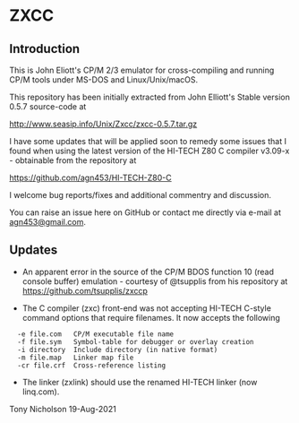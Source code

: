 # ZXCC

## Introduction

This is John Eliott's CP/M 2/3 emulator for cross-compiling and
running CP/M tools under MS-DOS and Linux/Unix/macOS.

This repository has been initially extracted from John Elliott's
Stable version 0.5.7 source-code at

http://www.seasip.info/Unix/Zxcc/zxcc-0.5.7.tar.gz

I have some updates that will be applied soon to remedy some
issues that I found when using the latest version of the
HI-TECH Z80 C compiler v3.09-x - obtainable from the repository
at

https://github.com/agn453/HI-TECH-Z80-C

I welcome bug reports/fixes and additional commentry and discussion.

You can raise an issue here on GitHub or contact me directly via e-mail
at <agn453@gmail.com>.


## Updates

* An apparent error in the source of the CP/M BDOS function 10 (read
console buffer) emulation - courtesy of @tsupplis from his repository
at https://github.com/tsupplis/zxccp

* The C compiler (zxc) front-end was not accepting HI-TECH C-style
command options that require filenames.  It now accepts the following

```
  -e file.com	CP/M executable file name
  -f file.sym   Symbol-table for debugger or overlay creation
  -i directory  Include directory (in native format)
  -m file.map   Linker map file
  -cr file.crf  Cross-reference listing
```

* The linker (zxlink) should use the renamed HI-TECH linker
(now linq.com).


Tony Nicholson 19-Aug-2021
